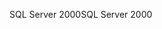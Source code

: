 <span data-ttu-id="0b8df-101">SQL Server 2000</span><span class="sxs-lookup"><span data-stu-id="0b8df-101">SQL Server 2000</span></span>